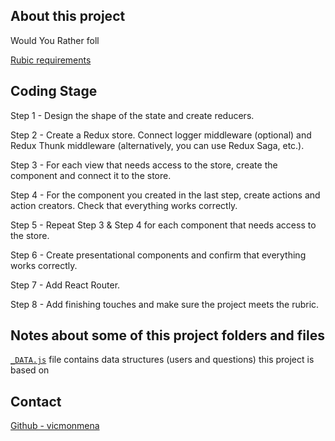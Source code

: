## About this project

Would You Rather foll

[Rubic requirements](https://review.udacity.com/#!/rubrics/1567/view)

## Coding Stage
Step 1 - Design the shape of the state and create reducers.

Step 2 - Create a Redux store. Connect logger middleware (optional) and Redux Thunk middleware (alternatively, you can use Redux Saga, etc.).

Step 3 - For each view that needs access to the store, create the component and connect it to the store.

Step 4 - For the component you created in the last step, create actions and action creators. Check that everything works correctly.

Step 5 - Repeat Step 3 & Step 4 for each component that needs access to the store.

Step 6 - Create presentational components and confirm that everything works correctly.

Step 7 - Add React Router.

Step 8 - Add finishing touches and make sure the project meets the rubric.

## Notes about some of this project folders and files

[`_DATA.js`](src/utils/_DATA.js) file contains data structures (users and questions) this project is based on

## Contact

[Github - vicmonmena](https://github.com/vicmonmena)